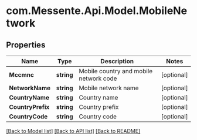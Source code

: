 # com.Messente.Api.Model.MobileNetwork
## Properties

Name | Type | Description | Notes
------------ | ------------- | ------------- | -------------
**Mccmnc** | **string** | Mobile country and mobile network code | [optional] 
**NetworkName** | **string** | Mobile network name | [optional] 
**CountryName** | **string** | Country name | [optional] 
**CountryPrefix** | **string** | Country prefix | [optional] 
**CountryCode** | **string** | Country code | [optional] 

[[Back to Model list]](../README.md#documentation-for-models) [[Back to API list]](../README.md#documentation-for-api-endpoints) [[Back to README]](../README.md)

